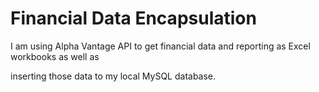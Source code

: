 # Financial Data Encapsulation

I am using Alpha Vantage API to get financial data and reporting as Excel workbooks as well as

inserting those data to my local MySQL database.
